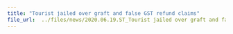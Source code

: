 ```yaml
---
title: "Tourist jailed over graft and false GST refund claims"
file_url:  ../files/news/2020.06.19.ST_Tourist jailed over graft and false GST refund claims resized.pdf
---
```


